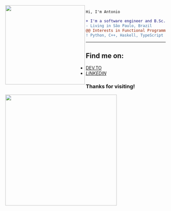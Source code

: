 <img src="https://i.giphy.com/media/l3vRmVv5P01I5NDAA/giphy.webp" width="250"  align="left"/>

``` diff
Hi, I'm Antonio

+ I'm a software engineer and B.Sc. in Computer Science
- Living in São Paulo, Brazil
@@ Interests in Functional Programming, Emacs, Open Source Softwares, CTF, Bug Bounty, Programming Languages @@
! Python, C++, Haskell, TypeScript and Golang
```

---
## Find me on:
- [DEV.TO](https://dev.to/tiotoninho)
- [*LINKEDIN*](https://www.linkedin.com/in/antoniomouravs/)

### Thanks for visiting!
<img src="https://media.giphy.com/media/rN7YEOsLbeJPogHQhr/giphy.gif" width="350"  align="left"/>
